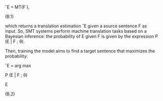 ˆE = MT(F ),

(B.1)

which returns a translation estimation ˆE given a source sentence F as input. So, SMT
systems perform machine translation tasks based on a Bayesian inference: the probability
of E given F is given by the expression P (E | F ; θ).

Then, training the model aims to find a target sentence that maximizes the probability:

ˆE = arg max

P (E | F ; θ)

E

(B.2)